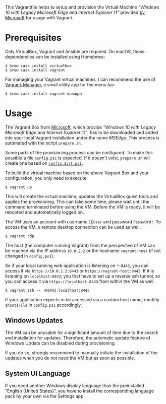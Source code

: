 This Vagrantfile helps to setup and provision the Virtual Machine *"Windows 10 with 
Legacy Microsoft Edge and Internet Explorer 11"* provided 
[by Microsoft](https://developer.microsoft.com/en-us/microsoft-edge/tools/vms/) for usage with Vagrant.

# Prerequisites
Only VirtualBox, Vagrant and Ansible are required. On macOS, these dependencies can be installed using Homebrew:

```
$ brew cask install virtualbox
$ brew cask install vagrant
```

For managing your Vagrant virtual machines, I can recommend the use of [Vagrant-Manager](http://vagrantmanager.com/), a small utility app for the menu bar.

```
$ brew cask install vagrant-manager
```

# Usage
The Vagrant Box from [Microsoft](https://developer.microsoft.com/en-us/microsoft-edge/tools/vms/),
which provide *"Windows 10 with Legacy Microsoft Edge and Internet Explorer 11"*, has to be downloaded
and added into your local Vagrant installation under the name *MSEdge*. This process is automated with
the script `prepare.sh`.

Some parts of the provisioning process can be configured. To make this possible a file `config.ps1` is expected.
If it doesn't exist, `prepare.sh` will create one based on [`config.dist.ps1`](config.dist.ps1).

To build the virtual machine based on the above Vagrant Box and your configuration, you only need to execute

```
$ vagrant up
```

This will create the virtual machine, updates the VirtualBox guest tools and applies the provisioning.
This can take some time, please wait until the command terminated before using the VM. Before the VM is ready, it will be rebooted and automatically logged on.

The VM uses an account with username `IEUser` and password `Passw0rd!`. To access the VM, a remote desktop connection can be used as well:

```
$ vagrant rdp
```

The host (the computer running Vagrant) from the perspective of VM can be reached via the IP address 
`10.0.2.2` or the hostname `vagrant-host` (if not changed in `config.ps1`).

So if your local running web application is listening on `*:8443`, you can access it
via `https://10.0.2.2:8443` or `https://vagrant-host:8443`. If it is listening on `localhost:8443`, 
you first have to set up a reverse ssh tunnel, so you can access it via `https://localhost:8443` 
from within the VM as well:

```
$ vagrant ssh -- -R8443:localhost:8443
```

If your application expects to be accessed via a custom host name, modifiy `$hostsFile` in `config.ps1`
accordingly.

## Windows Updates

The VM can be unusable for a significant amount of time due to the search and installation for
updates. Therefore, the automatic update feature of Windows Update can be disabled during provisioning.

If you do so, strongly recommend to manually initiate the installation of the updates when you do not
need the VM but as soon as possible.

## System UI Language

If you need another Windows display language than the preinstalled "English (United States)",
you have to install the corresponding language pack by your own via the Settings app.